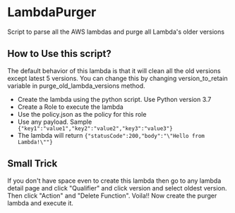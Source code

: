 # LambdaPurger
Script to parse all the AWS lambdas and purge all  Lambda's older versions

## How to Use this script?
The default behavior of this lambda is that it will clean all the old versions except latest 5 versions. You can change this by changing version_to_retain variable in purge_old_lambda_versions method.

 - Create the lambda using the python script. Use Python version 3.7
 - Create a Role to execute the lambda
 - Use the policy.json as the policy for this role
 - Use any payload. Sample ``` {"key1":"value1","key2":"value2","key3":"value3"}```
 - The lambda will return ``` {"statusCode":200,"body":"\"Hello from Lambda!\""} ```
 
## Small Trick
If you don't have space even to create this lambda then go to any lambda detail page and click "Qualifier" and click version and select oldest version. Then click "Action" and "Delete Function".
Voila!! 
Now create the purger lambda and execute it.  